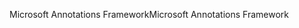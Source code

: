 <span data-ttu-id="7e501-101">Microsoft Annotations Framework</span><span class="sxs-lookup"><span data-stu-id="7e501-101">Microsoft Annotations Framework</span></span>